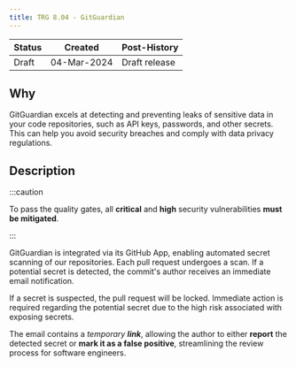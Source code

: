```yaml
---
title: TRG 8.04 - GitGuardian
---
```


| Status | Created     | Post-History                         |
|--------|-------------|--------------------------------------|
| Draft  | 04-Mar-2024 | Draft release                        |

## Why

GitGuardian excels at detecting and preventing leaks of sensitive data in your code repositories, such as API keys, passwords, and other secrets. This can help you avoid security breaches and comply with data privacy regulations.

## Description

:::caution

To pass the quality gates, all **critical** and **high** security vulnerabilities **must be mitigated**.

:::

GitGuardian is integrated via its GitHub App, enabling automated secret scanning of our repositories. Each pull request undergoes a scan. If a potential secret is detected, the commit's author receives an immediate email notification.

If a secret is suspected, the pull request will be locked. Immediate action is required regarding the potential secret due to the high risk associated with exposing secrets.

The email contains a _temporary **link**_, allowing the author to either **report** the detected secret or **mark it as a false positive**, streamlining the review process for software engineers.
